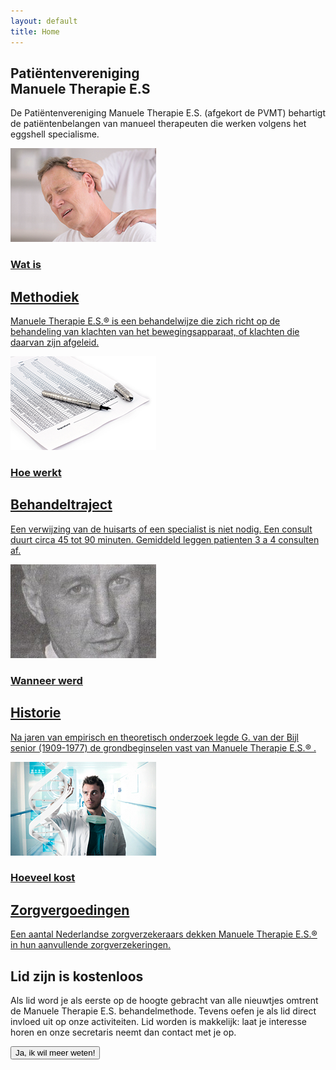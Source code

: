 ```yaml
---
layout: default
title: Home
---
```


<!--  Overzicht -->
<section class="text-gray-700 body-font">
    <div class="container px-5 py-24 mx-auto">
        <div class="flex flex-wrap w-full mb-20">
            <div class="lg:w-1/3 w-full mb-6 lg:mb-0">
                <h1 class="sm:text-3xl text-2xl font-medium title-font mb-2 text-gray-900">
                    Patiëntenvereniging<br />Manuele Therapie E.S</h1>
                <div class="h-1 w-20 bg-pink-500 rounded"></div>
            </div>
            <p class="lg:w-1/2 w-full leading-relaxed text-base">De Patiëntenvereniging Manuele Therapie E.S.
                (afgekort de PVMT) behartigt de patiëntenbelangen van manueel therapeuten die werken volgens het
                eggshell specialisme.</p>
        </div>
        <div class="flex flex-wrap -m-4">
            <div class="xl:w-1/4 md:w-1/2 p-4">
                <div class="bg-gray-100 p-6 rounded-lg">
                    <a href="manueletherapie.html">
                        <img class="h-50 rounded w-full object-cover object-center mb-6" src="img/1.png" alt="content">
                        <h3 class="tracking-widest text-pink-500 text-xs font-medium title-font">Wat is</h3>
                        <h2 class="text-lg text-gray-900 font-medium title-font mb-4">Methodiek</h2>
                        <p class="leading-relaxed text-base">Manuele Therapie E.S.® is een behandelwijze die zich richt
                            op de behandeling van klachten van het bewegingsapparaat, of klachten die daarvan zijn
                            afgeleid.</p>
                    </a>
                </div>
            </div>
            <div class="xl:w-1/4 md:w-1/2 p-4">
                <div class="bg-gray-100 p-6 rounded-lg">
                    <a href="behandeltraject.html">
                        <img class="h-50 rounded w-full object-cover object-center mb-6" src="img/4.png" alt="content">
                        <h3 class="tracking-widest text-pink-500 text-xs font-medium title-font">Hoe werkt</h3>
                        <h2 class="text-lg text-gray-900 font-medium title-font mb-4">Behandeltraject</h2>
                        <p class="leading-relaxed text-base">Een verwijzing van de huisarts of een specialist is niet
                            nodig. Een consult duurt circa 45 tot 90 minuten. Gemiddeld leggen patienten 3 a 4 consulten
                            af. </p>
                    </a>
                </div>
            </div>
            <div class="xl:w-1/4 md:w-1/2 p-4">
                <div class="bg-gray-100 p-6 rounded-lg">
                    <a href="historie.html">
                        <img class="h-50 rounded w-full object-cover object-center mb-6" src="img/bijl.png"
                            alt="content">
                        <h3 class="tracking-widest text-pink-500 text-xs font-medium title-font">Wanneer werd</h3>
                        <h2 class="text-lg text-gray-900 font-medium title-font mb-4">Historie</h2>
                        <p class="leading-relaxed text-base">Na jaren van empirisch en theoretisch onderzoek legde G.
                            van der Bijl senior (1909-1977) de grondbeginselen vast van Manuele Therapie E.S.® . </p>
                    </a>
                </div>
            </div>
            <div class="xl:w-1/4 md:w-1/2 p-4">
                <div class="bg-gray-100 p-6 rounded-lg">
                    <a href="vergoedingen.html">
                        <img class="h-50 rounded w-full object-cover object-center mb-6" src="img/3.png" alt="content">
                        <h3 class="tracking-widest text-pink-500 text-xs font-medium title-font">Hoeveel kost</h3>
                        <h2 class="text-lg text-gray-900 font-medium title-font mb-4">Zorgvergoedingen</h2>
                        <p class="leading-relaxed text-base">Een aantal Nederlandse zorgverzekeraars dekken Manuele Therapie E.S.® in hun aanvullende zorgverzekeringen.</p>
                    </a>
                </div>
            </div> 
        </div>
    </div>
</section>

<!-- Lid worden -->
<section class="text-gray-700 body-font">
    <div class="container px-5 mx-auto flex flex-wrap items-center">
        <div class="lg:w-3/5 md:w-1/2 md:pr-16 lg:pr-0 pr-0">
            <h1 class="title-font font-medium text-3xl text-gray-900">Lid zijn is <span
                    class="text-pink-500">kostenloos</span></h1>
            <p class="leading-relaxed mt-4">
                Als lid word je als eerste op de hoogte gebracht van alle nieuwtjes omtrent de Manuele Therapie E.S.
                behandelmethode. Tevens oefen je als lid direct invloed uit op onze activiteiten. Lid worden is
                makkelijk: laat je interesse horen en onze secretaris neemt dan contact met je op.
            </p>
            <div class="p-2 py-5 w-full">
                <a href="contact.html">
                    <button class="flex mx-auto text-white bg-pink-500 border-0 py-2 px-8 focus:outline-none hover:bg-gray-600 rounded text-lg">
                        Ja, ik wil meer weten!
                    </button>
                </a>
            </div>
        </div>
    </div>
</section>